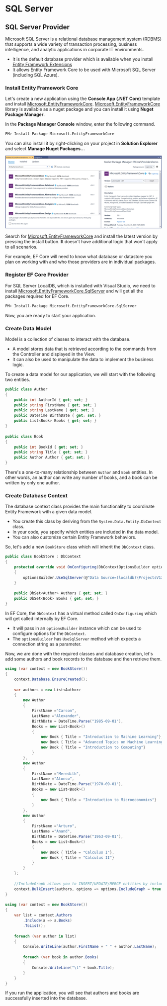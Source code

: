# SQL Server

## SQL Server Provider

Microsoft SQL Server is a relational database management system \(RDBMS\) that supports a wide variety of transaction processing, business intelligence, and analytic applications in corporate IT environments.

* It is the default database provider which is available when you install [Entity Framework Extensions](https://entityframework-extensions.net/download)
* It allows Entity Framework Core to be used with Microsoft SQL Server \(including SQL Azure\).

### Install Entity Framework Core

Let's create a new application using the **Console App \(.NET Core\)** template and install [Microsoft.EntityFrameworkCore](https://www.nuget.org/packages/Z.EntityFramework.Extensions.EFCore/). [Microsoft.EntityFrameworkCore](https://www.nuget.org/packages/Z.EntityFramework.Extensions.EFCore/) library is available as a nuget package and you can install it using **Nuget Package Manager**.

In the **Package Manager Console** window, enter the following command.

```bash
PM> Install-Package Microsoft.EntityFrameworkCore
```

You can also install it by right-clicking on your project in **Solution Explorer** and select **Manage Nuget Packages...**

![](../.gitbook/assets/image%20%286%29.png)

Search for [Microsoft.EntityFrameworkCore](https://www.nuget.org/packages/Z.EntityFramework.Extensions.EFCore/) and install the latest version by pressing the install button. **I**t doesn't have additional logic that won't apply to all scenarios.

For example, EF Core will need to know what database or datastore you plan on working with and who those providers are in individual packages.

### Register EF Core Provider

For SQL Server LocalDB, which is installed with Visual Studio, we need to install [Microsoft.EntityFrameworkCore.SqlServer](https://www.nuget.org/packages/Microsoft.EntityFrameworkCore.SqlServer) and will get all the packages required for EF Core.

```bash
PM> Install-Package Microsoft.EntityFrameworkCore.SqlServer
```

Now, you are ready to start your application.

### Create Data Model

Model is a collection of classes to interact with the database.

* A model stores data that is retrieved according to the commands from the Controller and displayed in the View.
* It can also be used to manipulate the data to implement the business logic.

To create a data model for our application, we will start with the following two entities.

```csharp
public class Author
{
    public int AuthorId { get; set; }
    public string FirstName { get; set; }
    public string LastName { get; set; }
    public DateTime BirthDate { get; set; }
    public List<Book> Books { get; set; }
}

public class Book
{
    public int BookId { get; set; }
    public string Title { get; set; }
    public Author Author { get; set; }
}
```

There's a one-to-many relationship between `Author` and `Book` entities. In other words, an author can write any number of books, and a book can be written by only one author.

### Create Database Context

The database context class provides the main functionality to coordinate Entity Framework with a given data model.

* You create this class by deriving from the `System.Data.Entity.DbContext` class.
* In your code, you specify which entities are included in the data model.
* You can also customize certain Entity Framework behaviors.

So, let's add a new `BookStore` class which will inherit the `DbContext` class.

```csharp
public class BookStore : DbContext
{
    protected override void OnConfiguring(DbContextOptionsBuilder optionsBuilder)
    {
        optionsBuilder.UseSqlServer(@"Data Source=(localdb)\ProjectsV13;Initial Catalog=BookStoreDb;");
    }
        
    public DbSet<Author> Authors { get; set; }
    public DbSet<Book> Books { get; set; }
}
```

In EF Core, the `DbContext` has a virtual method called `OnConfiguring` which will get called internally by EF Core.

* It will pass in an `optionsBuilder` instance which can be used to configure options for the `DbContext`.
* The `optionsBuilder` has `UseSqlServer` method which expects a connection string as a parameter.

Now, we are done with the required classes and database creation, let's add some authors and book records to the database and then retrieve them.

```csharp
using (var context = new BookStore())
{
    context.Database.EnsureCreated();
    
    var authors = new List<Author>
    {
        new Author
        {
            FirstName ="Carson",
            LastName ="Alexander",
            BirthDate = DateTime.Parse("1985-09-01"),
            Books = new List<Book>()
            {
                new Book { Title = "Introduction to Machine Learning"},
                new Book { Title = "Advanced Topics on Machine Learning"},
                new Book { Title = "Introduction to Computing"}
            }
        },
        new Author
        {
            FirstName ="Meredith",
            LastName ="Alonso",
            BirthDate = DateTime.Parse("1970-09-01"),
            Books = new List<Book>()
            {
                new Book { Title = "Introduction to Microeconomics"}
            }
        },
        new Author
        {
            FirstName ="Arturo",
            LastName ="Anand",
            BirthDate = DateTime.Parse("1963-09-01"),
            Books = new List<Book>()
            {
                new Book { Title = "Calculus I"},
                new Book { Title = "Calculus II"}
            }
        }
    };

    //IncludeGraph allows you to INSERT/UPDATE/MERGE entities by including the child entities graph.
    context.BulkInsert(authors, options => options.IncludeGraph = true );
}

using (var context = new BookStore())
{
    var list = context.Authors
        .Include(a => a.Books)
        .ToList();

    foreach (var author in list)
    {
        Console.WriteLine(author.FirstName + " " + author.LastName);

        foreach (var book in author.Books)
        {
            Console.WriteLine("\t" + book.Title);
        }
    }
}
```

If you run the application, you will see that authors and books are successfully inserted into the database.



